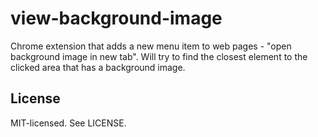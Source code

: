 # view-background-image

Chrome extension that adds a new menu item to web pages - "open background image in new tab". Will try to find the closest element to the clicked area that has a background image.

## License

MIT-licensed. See LICENSE.
